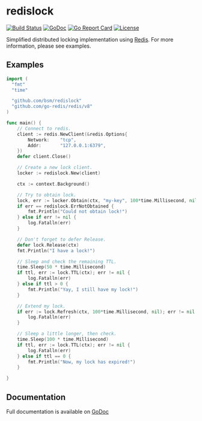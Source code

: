 # redislock

[![Build Status](https://travis-ci.org/bsm/redislock.png?branch=master)](https://travis-ci.org/bsm/redislock)
[![GoDoc](https://godoc.org/github.com/bsm/redislock?status.png)](http://godoc.org/github.com/bsm/redislock)
[![Go Report Card](https://goreportcard.com/badge/github.com/bsm/redislock)](https://goreportcard.com/report/github.com/bsm/redislock)
[![License](https://img.shields.io/badge/License-Apache%202.0-blue.svg)](https://opensource.org/licenses/Apache-2.0)

Simplified distributed locking implementation using [Redis](http://redis.io/topics/distlock).
For more information, please see examples.

## Examples

```go
import (
  "fmt"
  "time"

  "github.com/bsm/redislock"
  "github.com/go-redis/redis/v8"
)

func main() {
	// Connect to redis.
	client := redis.NewClient(&redis.Options{
		Network:	"tcp",
		Addr:		"127.0.0.1:6379",
	})
	defer client.Close()

	// Create a new lock client.
	locker := redislock.New(client)

	ctx := context.Background()

	// Try to obtain lock.
	lock, err := locker.Obtain(ctx, "my-key", 100*time.Millisecond, nil)
	if err == redislock.ErrNotObtained {
		fmt.Println("Could not obtain lock!")
	} else if err != nil {
		log.Fatalln(err)
	}

	// Don't forget to defer Release.
	defer lock.Release(ctx)
	fmt.Println("I have a lock!")

	// Sleep and check the remaining TTL.
	time.Sleep(50 * time.Millisecond)
	if ttl, err := lock.TTL(ctx); err != nil {
		log.Fatalln(err)
	} else if ttl > 0 {
		fmt.Println("Yay, I still have my lock!")
	}

	// Extend my lock.
	if err := lock.Refresh(ctx, 100*time.Millisecond, nil); err != nil {
		log.Fatalln(err)
	}

	// Sleep a little longer, then check.
	time.Sleep(100 * time.Millisecond)
	if ttl, err := lock.TTL(ctx); err != nil {
		log.Fatalln(err)
	} else if ttl == 0 {
		fmt.Println("Now, my lock has expired!")
	}

}
```

## Documentation

Full documentation is available on [GoDoc](http://godoc.org/github.com/bsm/redislock)
